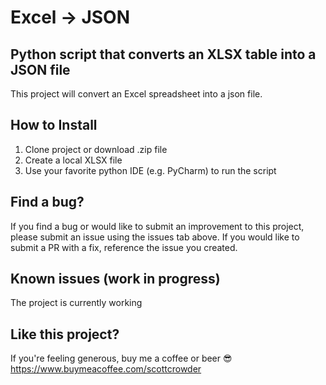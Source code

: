 # Excel -> JSON

## Python script that converts an XLSX table into a JSON file

This project will convert an Excel spreadsheet into a json file.

## How to Install

1. Clone project or download .zip file
2. Create a local XLSX file
3. Use your favorite python IDE (e.g. PyCharm) to run the script

## Find a bug?

If you find a bug or would like to submit an improvement to this project, please submit an issue using the issues tab above. If you would like to submit a PR with a fix, reference the issue you created.

## Known issues (work in progress)

The project is currently working

## Like this project?

If you're feeling generous, buy me a coffee or beer 😎 https://www.buymeacoffee.com/scottcrowder
